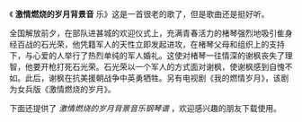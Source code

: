 

《 **激情燃烧的岁月背景音** 乐》这是一首很老的歌了，但是歌曲还是挺好听。

全国解放前夕，在部队进甚城的欢迎仪式上，充满青春活力的楮琴强烈地吸引隹身经百战的石光荣，他凭籍军人的天性立即发起进攻，在楮琴父母和组织上的支持下，与心爱的人举行了热烈单纯的军人婚礼。这使对楮琴一往情深的谢枫丧失了理智，他要开枪打死石光荣。石光荣以一个军人的方式面对谢枫，使谢枫感到自愧不如。此后，谢枫在抗美援朝战争中英勇牺牲。另有电视剧《我的燃情岁月》，该剧为女兵版《激情燃烧的岁月》。

下面还提供了 _激情燃烧的岁月背景音乐钢琴谱_ ，欢迎感兴趣的朋友下载使用。

